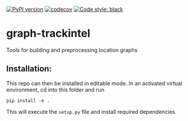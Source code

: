 [![PyPI version](https://badge.fury.io/py/graph-trackintel.svg)](https://badge.fury.io/py/graph-trackintel)
[![codecov](https://codecov.io/gh/mie-lab/graph-trackintel/branch/main/graph/badge.svg?token=98I3U2WX2N)](https://codecov.io/gh/mie-lab/graph-trackintel)
[![Code style: black](https://img.shields.io/badge/code%20style-black-000000.svg)](https://github.com/psf/black)
# graph-trackintel
Tools for building and preprocessing location graphs

## Installation:


This repo can then be installed in editable mode. In an activated virtual environment, cd into this folder and run
```
pip install -e .
```
This will execute the `setup.py` file and install required dependencies.
